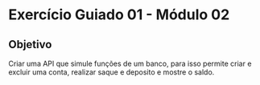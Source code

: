 # Exercício Guiado 01 - Módulo 02

## Objetivo
Criar uma API que simule funções de um banco, para isso permite criar e excluir uma conta, realizar saque e deposito e mostre o saldo.
